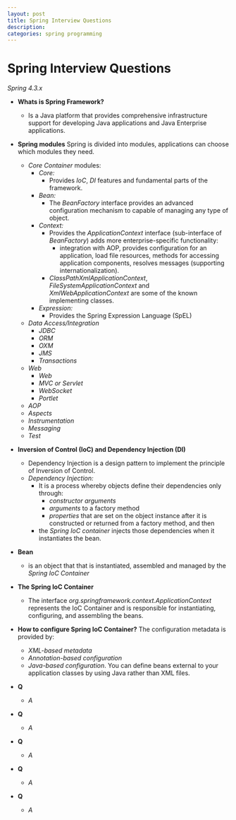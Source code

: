```yaml
---
layout: post
title: Spring Interview Questions
description: 
categories: spring programming
---
```


# Spring Interview Questions
_Spring 4.3.x_

* **Whats is Spring Framework?**
  * Is a Java platform that provides comprehensive infrastructure support for developing 
  Java applications and Java Enterprise applications.

* **Spring modules** Spring is divided into modules, applications can choose which modules they need.
  * _Core Container_ modules:
    * _Core:_
      * Provides _IoC_, _DI_ features and fundamental parts of the framework.
    * _Bean:_ 
      * The _BeanFactory_ interface provides an advanced configuration mechanism to capable of
      managing any type of object.
    * _Context:_
      * Provides the _ApplicationContext_ interface (sub-interface of _BeanFactory_) adds more enterprise-specific
      functionality: 
        * integration with AOP, provides configuration for an application, load file resources, methods for accessing
      application components, resolves messages (supporting internationalization).
      * _ClassPathXmlApplicationContext_, _FileSystemApplicationContext_ and _XmlWebApplicationContext_
      are some of the known implementing classes.
    * _Expression:_
      * Provides the Spring Expression Language (SpEL)
  * _Data Access/Integration_
    * _JDBC_
    * _ORM_
    * _OXM_
    * _JMS_
    * _Transactions_
  * _Web_
    * _Web_
    * _MVC or Servlet_
    * _WebSocket_
    * _Portlet_
  * _AOP_
  * _Aspects_
  * _Instrumentation_
  * _Messaging_
  * _Test_

* **Inversion of Control (IoC) and Dependency Injection (DI)**
  * Dependency Injection is a design pattern to implement the principle of Inversion of Control.
  * _Dependency Injection:_ 
    * It is a process whereby objects define their dependencies only through:
      * _constructor arguments_
      * _arguments_ to a factory method
      * _properties_ that are set on the object instance after it is constructed or returned from a
      factory method, and then
    * the _Spring IoC container_ injects those dependencies when it instantiates the bean.
    
* **Bean** 
  * is an object that that is instantiated, assembled and managed by the _Spring IoC Container_

* **The Spring IoC Container** 
  * The interface _org.springframework.context.ApplicationContext_ represents the IoC Container and is
  responsible for instantiating, configuring, and assembling the beans.

* **How to configure Spring IoC Container?** The configuration metadata is provided by:
  * _XML-based metadata_
  * _Annotation-based configuration_
  * _Java-based configuration_. You can define beans external to your application classes by using Java
  rather than XML files.

* **Q**
  * _A_  
  
* **Q**
  * _A_  
  
* **Q**
  * _A_  

* **Q**
  * _A_  

* **Q**
  * _A_  
 